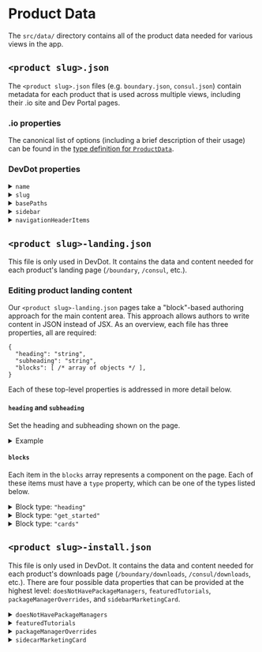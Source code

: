 # Product Data

The `src/data/` directory contains all of the product data needed for various views in the app.

## `<product slug>.json`

The `<product slug>.json` files (e.g. `boundary.json`, `consul.json`) contain metadata for each product that is used across multiple views, including their .io site and Dev Portal pages.

### .io properties

The canonical list of options (including a brief description of their usage) can be found in the [type definition for `ProductData`](./types.d.ts).

### DevDot properties

<!-- name -->

<details>
<summary><code>name</code></summary>

This is the human-readable, proper noun name of a product. It is used for displaying the name of a product in various parts of DevDot. It is one of two properties required in the `product` object that should be provided as a prop for every DevDot page component that uses `ProductSwitcher`. The other required property is `slug`, which is described next.

See the `ProductName` type defined in [`types/products.ts`](/src/types/products.ts) for all possible values.

</details>

<!-- slug -->

<details>
<summary><code>slug</code></summary>

This is the machine-readable version of a product's name. It is considered the unique ID for each product, which enables customizing behavior by product (see [ProductIcon](/src/components/product-icon/index.tsx) for example). It is the second of two properties required in the `product` object that should be provided as a prop for every DevDot page component that uses `ProductSwitcher`.

See the `ProductSlug` type defined in [`types/products.ts`](/src/types/products.ts) for all possible values.

</details>

<!-- basePaths -->

<details>
<summary><code>basePaths</code></summary>

This is an array of strings representing all of the base documentation paths for a product. This array is used in when [preparing data for the sidebar](/src/layouts/sidebar-sidecar/utils/prepare-nav-data-for-client.ts), [adjusting `href`s client-size in `DocsAnchor`](/src/components/docs-anchor/index.tsx), and [adjusting URLs server-side with remark](/src/layouts/sidebar-sidecar/utils/product-url-adjusters.ts).

See the type for this property defined in [`types/products.ts`](/src/types/products.ts).

</details>

<!-- sidebar -->

<details>
<summary><code>sidebar</code></summary>

This is an object with two properties at the time of writing. Both of these arrays contain `MenuItem` objects (defined in [`components/sidebar/types.ts`](/src/components/sidebar/types.ts)).

- `landingPageNavData`: this is an array of items to show in the top of the sidebar in a product's landing page (`/boundary`, `/consul`, etc.).
- `resourcesNavData`: this is an array of items that represents the "Resources" section for a product that is shown at the bottom of the sidebar in many different pages for the product.

How to add different types of items:

- To insert an internal link item, provide an object with the `fullPath` and `title` properties. Example:

  ```json
  {
    "title": "Introduction",
    "fullPath": "/waypoint/docs/intro"
  }
  ```

- To insert an external link item (an external link icon is rendered next to it), provide an object with the `href` and `title` properties. Example:

  ```json
  {
    "title": "Releases",
    "href": "https://releases.hashicorp.com/waypoint/"
  }
  ```

- To insert a heading in one of these arrays, an object with only a `heading` property is required. Example:

  ```json
  { "heading": "Resources" }
  ```

- To insert a horizontal divider in one of these arrays, the following object should be used:

  ```json
  { "divider": true }
  ```

</details>

<!-- navigationHeaderItems -->

<details>
<summary><code>navigationHeaderItems</code></summary>

This is an array of objects used to populate the main navigation header at the top of every page for a product.

See the `NavigationHeaderItem` interface defined in [`components/navigation-header/types.ts`](/src/components/navigation-header/types.ts) for details on the properties needed for each object in the array.

</details>

## `<product slug>-landing.json`

This file is only used in DevDot. It contains the data and content needed for each product's landing page (`/boundary`, `/consul`, etc.).

### Editing product landing content

Our `<product slug>-landing.json` pages take a "block"-based authoring approach for the main content area. This approach allows authors to write content in JSON instead of JSX. As an overview, each file has three properties, all are required:

```json5
{
  "heading": "string",
  "subheading": "string",
  "blocks": [ /* array of objects */ ], 
}
```

Each of these top-level properties is addressed in more detail below.

#### `heading` and `subheading`

Set the heading and subheading shown on the page.

<details>
<summary>Example</summary>

Source: 

```json5
{
  "heading": "Waypoint Documentation", 
  "subheading": "Use Waypoint to deliver a PaaS-like experience for Kubernetes, ECS, and other platforms.", 
  "blocks": [ /* ... */ ],
}
```

Result:

![](https://user-images.githubusercontent.com/4624598/158818382-e78ea677-85c1-41aa-92b4-ca8714f06f2d.png)

</details>

#### `blocks`

Each item in the `blocks` array represents a component on the page. Each of these items must have a `type` property, which can be one of the types listed below.

<!-- block: type heading -->

<details>
<summary>Block type: <code>"heading"</code></summary>

Heading blocks render HTML heading elements using [our Heading component](../components/heading/index.tsx). Each block accepts the following properties:

| Property | Type | Details |
| --- | --- | --- |
| `type` | `"heading"` | Block type |
| `heading` | `string` | Text for the heading |
| `level` | [`2 \| 3 \| 4 \| 5 \| 6`](../components/heading/types.ts) | Semantic heading level, for example `2` becomes `<h2>`. Note that there is already an `<h1>` rendered for the page, so only these values should be used. |
| `size` | [`100 \| 200 \| 300 \| 400 \| 500`](../components/heading/types.ts) | Visual size of the heading. `500` is the largest size and `100` is the smallest. Visual size should generally reflect the semantic level, with `h2 = 300`, `h3 = 200`, and `h4` and below at the `100` size.

Example: `h2` with `300` size:

```json5
{
  "type": "heading",
  "heading": "Featured Reference Docs",
  "level": 2,
  "size": 300,
}
```

![](https://user-images.githubusercontent.com/4624598/158818745-a20d1892-efa6-4053-9d00-811645d642aa.png)

Example: `h2` with `400` size:

```json5
{
  "type": "heading",
  "heading": "Explore Waypoint Documentation",
  "level": 2,
  "size": 400,
}
```

![](https://user-images.githubusercontent.com/4624598/158818617-2b8ce029-ad41-4081-8701-869d51abf40b.png)

</details>

<!-- block type: get_started -->

<details>
<summary>Block type: <code>"get_started"</code></summary>

The `"get_started"` block renders a heading, descriptive text, and a single link alongside a product icon.

| Property | Type | Details |
| --- | --- | --- |
| `type` | `"get_started"` | Block type |
| `product` | [ProductSlug](../types/products.ts) | Product icon to be shown. |
| `heading` | `string` | Text for the heading |
| `text` | `string` | Descriptive text shown below the heading |
| `link` | `{ text: string, url: string }` | [`StandaloneLink`](../components/standalone-link/index.tsx) shown below the body text |

Example: Waypoint `"get_started"` block

```json5
{
  "type": "get_started",
  "product": "waypoint",
  "heading": "Introduction to Waypoint",
  "text": "Welcome to Waypoint! This introduction section covers what Waypoint is, the problem Waypoint aims to solve, and how Waypoint compares to other software.",
  "link": {
    "text": "Get Started",
    "url": "/waypoint/docs/intro"
  }
}
```

![](https://user-images.githubusercontent.com/4624598/158821262-03798dca-12e6-487b-ac3e-e8bab51be8b1.png)

</details>

<!-- block type: cards -->

<details>
<summary>Block type: <code>"cards"</code></summary>

The `"cards"` block displays a grid of `CardLink`s, each linked using a single `url`.

| Property | Type | Details |
| --- | --- | --- |
| `type` | `"cards"` | Block type |
| `columns` | `2 \| 3` | The maximum number of columns |
| `cards` | `Array<{ icon, iconBrandColor, heading, text, url, tags }>` | An array of objects, described in detail below |

Each item in the `cards` array has the following structure:

| Property | Type | Details |
| --- | --- | --- |
| `icon` | (optional) `string` | Optional icon to show at the top of the card. Must be one of the keys in [the card component's icon dictionary](../views/product-landing/components/cards/icon-dict.js) |
| `iconBrandColor` | (optional) [ProductBrandColor](../components/icon-tile/types.ts) string | Optional brand color override to apply to the icon. Defaults to the current product context. |
| `heading` | `string` | Text for the card heading |
| `text` | `string` | Text for the card body |
| `url` | `string` | URL to link to |
| `tags` | (optional) `Array<string>` | Optional array of tags, to be displayed as icons at the bottom of the card. Each tag string be one of the keys in [the card component's tag dictionary](../views/product-landing/components/cards/tag-icon-dict.js) |

Example: 2-column cards with icons

```json5
{
  "type": "cards",
  "columns": 2,
  "cards": [
    {
      "icon": "IconDocs",
      "heading": "Waypoint Reference Documentation",
      "text": "Learn and develop your knowledge of Waypoint with these tutorials and code resources.",
      "url": "/waypoint/docs"
    },
    {
      "icon": "IconTerminal",
      "heading": "Waypoint CLI",
      "text": "Waypoint is controlled via a very easy to use command-line interface (CLI).",
      "url": "/waypoint/commands"
    },
    {
      "icon": "IconBox",
      "heading": "Waypoint Plugins",
      "text": "Waypoint uses a plugin architecture to provide its build, registry, deploy, and release abilities.",
      "url": "/waypoint/plugins"
    },
    {
      "icon": "IconDownload",
      "heading": "Waypoint Downloads",
      "text": "Please download the proper package for your operating system and architecture.",
      "url": "/waypoint/downloads"
    }
  ]
}
```

![](https://user-images.githubusercontent.com/4624598/158826286-cc94d884-fad7-4d5f-a3f5-52f4b931d7a6.png)

Example: 3-column cards with tags

```json5
{
  "type": "cards",
  "columns": 3,
  "cards": [
    {
      "heading": "Introduction to Waypoint",
      "text": "Deploying applications in the DevOps landscape can be confusing with so many...",
      "tags": ["video", "waypoint"],
      "url": "https://learn.hashicorp.com/tutorials/waypoint/get-started-intro"
    },
    {
      "heading": "Get Started - Kubernetes",
      "text": "Build, deploy, and release applications to a Kubernetes cluster.",
      "tags": ["video", "waypoint"],
      "url": "https://learn.hashicorp.com/collections/waypoint/get-started-kubernetes"
    },
    {
      "heading": "Get Started - Nomad",
      "text": "Build, deploy, and release applications to a Nomad cluster.",
      "tags": ["video", "waypoint"],
      "url": "https://learn.hashicorp.com/collections/waypoint/get-started-nomad"
    },
    {
      "heading": "Get Started - Docker",
      "text": "Start using Waypoint in only a few minutes on a local Docker instance.",
      "tags": ["video", "waypoint"],
      "url": "https://learn.hashicorp.com/tutorials/waypoint/get-started-docker"
    },
    {
      "heading": "Deploy an Application to AWS Elastic Container",
      "text": "Run a NodeJS application onto AWS elastic container Service...",
      "tags": ["video", "waypoint"],
      "url": "https://learn.hashicorp.com/tutorials/waypoint/aws-ecs"
    },
    {
      "heading": "Deploy an Application to Google Cloud Run",
      "text": "Run an application on Google Cloud Run with Waypoint",
      "tags": ["video", "waypoint"],
      "url": "https://learn.hashicorp.com/tutorials/waypoint/google-cloud-run"
    }
  ]
}
```

![](https://user-images.githubusercontent.com/4624598/158826414-e4f7a18c-cfd8-4b8b-bc4e-58e58cb0224d.png)

</details>

## `<product slug>-install.json`

This file is only used in DevDot. It contains the data and content needed for each product's downloads page (`/boundary/downloads`, `/consul/downloads`, etc.). There are four possible data properties that can be provided at the highest level: `doesNotHavePackageManagers`, `featuredTutorials`, `packageManagerOverrides`, and `sidebarMarketingCard`.

<!-- doesNotHavePackageManagers -->

<details>
<summary><code>doesNotHavePackageManagers</code></summary>

This is an optional `boolean` property used for specifying if a product's downloads page should show package managers for each operating system. It only needs to be specified if no package managers need to be shown.

Example usage:

```json
{
  "doesNotHavePackageManagers": true
}
```

</details>

<!-- featuredTutorials -->

<details>
<summary><code>featuredTutorials</code></summary>

🚧 The Featured Tutorials section will see update soon with the Learn integration

This is an array of objects. For every object, a `LearnTutorialCard` component (coming soon) will be rendered in a grid of 3 columns or less, depending on the width of the viewport. Each object in the array has three properties:

- `description`: The description of the Tutorial or Collection
- `href`: The URL to the Tutorial or Collection
- `title`: The title of the Tutorial or Collection

</details>

<!-- packageManagerOverrides -->

<details>
<summary><code>packageManagerOverrides</code></summary>

This is an array of objects. There is a default list of package managers that is shown for every product (see the `generateDefaultPackageManagers` helper in [`ProductDownloadsView`](../views/product-downloads-view/helpers.ts)). This property can be used to override any of the default package managers based on the `os` and `label` properties provided.

Example usage showing an override for macOS Homebrew:

```json
{
  "packageManagerOverrides": [
    {
      "label": "Homebrew",
      "commands": ["brew install vagrant"],
      "os": "darwin"
    }
  ]
}
```

</details>

<!-- sidecarMarketingCard -->

<details>
<summary><code>sidecarMarketingCard</code></summary>

This is an object for the marketing content located in a `Card` in the Sidecar of the downloads view.

- `title`: The title of the card, shown in a heavier weight font
- `subtitle`: The subtitle of the card, shown in a normal weight font
- `learnMoreLink`: The URL that the "Learn more" `StandaloneLink` points to
- `featuredDocsLinks`: An array of objects with the following properties:
  - `href`: The internal path to a documentation page
  - `label`: The text to show for the link

</details>
